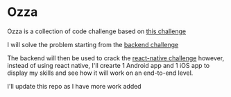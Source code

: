 # Ozza

Ozza is a collection of code challenge based on [this challenge](https://github.com/WhatsLab/code-challenge)

I will solve the problem starting from the [backend challenge](https://github.com/WhatsLab/code-challenge/blob/master/backend-task.md)

The backend will then be used to crack the [react-native challenge](https://github.com/WhatsLab/code-challenge/blob/master/ReactNative-Challenge.md) however, instead of using react native, I'll crearte 1 Android app and 1 iOS app to display my skills and see how it will work on an end-to-end level.

I'll update this repo as I have more work added
